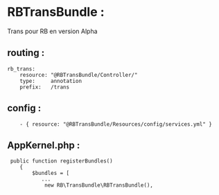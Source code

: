 # RBTransBundle :

Trans pour RB en version Alpha

## routing :
```
rb_trans:
    resource: "@RBTransBundle/Controller/"
    type:     annotation
    prefix:   /trans
```

## config :
```
    - { resource: "@RBTransBundle/Resources/config/services.yml" }
```

## AppKernel.php :
```
 public function registerBundles()
    {
        $bundles = [
           ...
            new RB\TransBundle\RBTransBundle(),
```